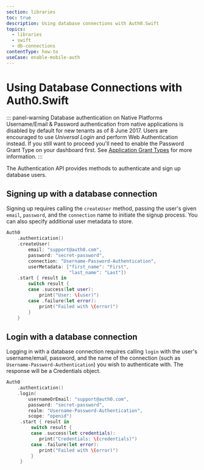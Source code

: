 ```yaml
---
section: libraries
toc: true
description: Using database connections with Auth0.Swift
topics:
  - libraries
  - swift
  - db-connections
contentType: how-to
useCase: enable-mobile-auth
---
```


# Using Database Connections with Auth0.Swift

::: panel-warning Database authentication on Native Platforms
Username/Email & Password authentication from native applications is disabled by default for new tenants as of 8 June 2017. Users are encouraged to use <dfn data-key="universal-login">Universal Login</dfn> and perform Web Authentication instead. If you still want to proceed you'll need to enable the Password Grant Type on your dashboard first. See [Application Grant Types](/applications/concepts/application-grant-types) for more information.
:::

The Authentication API provides methods to authenticate and sign up database users.

## Signing up with a database connection

Signing up requires calling the  `createUser` method, passing the user's given `email`, `password`, and the `connection` name to initiate the signup process. You can also specify additional user metadata to store.

```swift
Auth0
    .authentication()
    .createUser(
        email: "support@auth0.com",
        password: "secret-password",
        connection: "Username-Password-Authentication",
        userMetadata: ["first_name": "First",
                       "last_name": "Last"])
    .start { result in
        switch result {
        case .success(let user):
            print("User: \(user)")
        case .failure(let error):
            print("Failed with \(error)")
        }
    }
```

## Login with a database connection

Logging in with a database connection requires calling `login` with the user's username/email, password, and the name of the connection (such as `Username-Password-Authentication`) you wish to authenticate with. The response will be a Credentials object.

```swift
Auth0
    .authentication()
    .login(
        usernameOrEmail: "support@auth0.com",
        password: "secret-password",
        realm: "Username-Password-Authentication",
        scope: "openid")
     .start { result in
         switch result {
         case .success(let credentials):
            print("Credentials: \(credentials)")
         case .failure(let error):
            print("Failed with \(error)")
         }
     }
```

